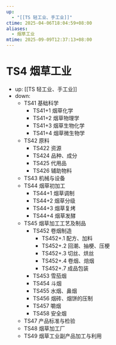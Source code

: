 ```yaml
---
up:
  - "[[TS 轻工业、手工业]]"
ctime: 2025-04-06T18:04:59+08:00
aliases:
  - 烟草工业
mtime: 2025-09-09T12:37:13+08:00
---
```


# TS4 烟草工业

- up: [[TS 轻工业、手工业]]
- down:	
	- TS41 基础科学
		- TS41+1 烟草化学
		- TS41+2 烟草物理学
		- TS41+3 烟草生物化学
		- TS41+4 烟草微生物学
	- TS42 原料
		- TS422 资源
		- TS424 品种、成分
		- TS425 代用品
		- TS426 辅助物料
	- TS43 机械与设备
	- TS44 烟草初加工
		- TS44+1 烟草调制
		- TS44+2 烟草分级
		- TS44+3 烟草复烤
		- TS44+4 烟草发酵
	- TS45 烟草加工工艺及制品
		- TS452 卷烟制造
			- TS452+.1 配方、加料
			- TS452+.2 回潮、抽梗、压梗
			- TS452+.3 切丝、烘丝
			- TS452+.4 卷烟、焙烟
			- TS452+.7 成品包装
		- TS453 雪茄烟
		- TS454 斗烟
		- TS455 水烟、鼻烟
		- TS456 烟砖、烟饼的压制
		- TS457 嚼烟
		- TS458 安全烟
	- TS47 产品标准与检验
	- TS48 烟草加工厂
	- TS49 烟草工业副产品加工与利用
		
